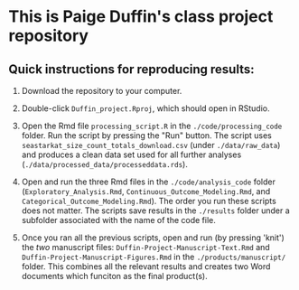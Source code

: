 # This is Paige Duffin's class project repository
## Quick instructions for reproducing results:

1. Download the repository to your computer.

2. Double-click `Duffin_project.Rproj`, which should open in RStudio.

3. Open the Rmd file `processing_script.R` in the `./code/processing_code` folder. Run the script by pressing the "Run" button. The script uses `seastarkat_size_count_totals_download.csv` (under `./data/raw_data`) and produces a  clean data set used for all further analyses (`./data/processed_data/processeddata.rds`). 

4. Open and run the three Rmd files in the `./code/analysis_code` folder (`Exploratory_Analysis.Rmd`, `Continuous_Outcome_Modeling.Rmd`, and `Categorical_Outcome_Modeling.Rmd`). The order you run these scripts does not matter. The scripts save results in the `./results` folder under a subfolder associated with the name of the code file.

5. Once you ran all the previous scripts, open and run (by pressing 'knit') the *two* manuscript files: `Duffin-Project-Manuscript-Text.Rmd` and `Duffin-Project-Manuscript-Figures.Rmd` in the `./products/manuscript/` folder. This combines all the relevant results and creates two Word documents which funciton as the final product(s).